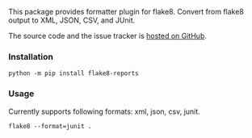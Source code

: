 This package provides formatter plugin for flake8. Convert from flake8 output to XML, JSON, CSV, and JUnit.

The source code and the issue tracker is [hosted on GitHub](https://github.com/karthiknadig/flake8_reports/).


### Installation

```
python -m pip install flake8-reports
```

### Usage

Currently supports following formats: xml, json, csv, junit.
```
flake8 --format=junit .
```

